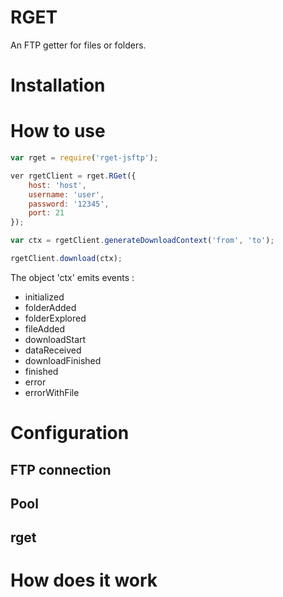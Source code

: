 RGET
=========
An FTP getter for files or folders.

Installation
=========


How to use
=========

```javascript
var rget = require('rget-jsftp');

ver rgetClient = rget.RGet({
    host: 'host',
    username: 'user',
    password: '12345',
    port: 21
});

var ctx = rgetClient.generateDownloadContext('from', 'to');

rgetClient.download(ctx);
```
The object 'ctx' emits events :
- initialized
- folderAdded
- folderExplored
- fileAdded
- downloadStart
- dataReceived
- downloadFinished
- finished
- error
- errorWithFile

Configuration
=========
## FTP connection

## Pool

## rget

How does it work
=========
